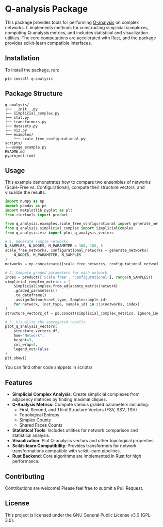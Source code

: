 # Q-analysis Package

This package provides tools for performing [Q-analysis](https://en.wikipedia.org/wiki/Q-analysis) on complex networks. It implements methods for constructing simplicial complexes, computing Q-analysis metrics, and includes statistical and visualization utilities. The core computations are accelerated with Rust, and the package provides scikit-learn compatible interfaces.

## Installation

To install the package, run:

```
pip install q-analysis
```

## Package Structure

```
q_analysis/
├── __init__.py
├── simplicial_complex.py
├── stat.py
├── transformers.py
├── datasets.py
├── viz.py
└── examples/
    └── scale_free_configurational.py
scripts/
├──usage_example.py
README.md
pyproject.toml
```

## Usage

This example demonstrates how to compare two ensembles of networks (Scale-Free vs. Configurational), compute their structure vectors, and visualize the results.

```python
import numpy as np
import pandas as pd
import matplotlib.pyplot as plt
from itertools import product

from q_analysis.examples.scale_free_configurational import generate_networks
from q_analysis.simplicial_complex import SimplicialComplex
from q_analysis.viz import plot_q_analysis_vectors

# 1. Generate sample networks
N_SAMPLES, N_NODES, M_PARAMETER = 100, 100, 8
scale_free_networks, configurational_networks = generate_networks(
    N_NODES, M_PARAMETER, N_SAMPLES
)
networks = np.concatenate([scale_free_networks, configurational_networks])

# 2. Compute graded parameters for each network
index = product(['Scale free', 'Configurational'], range(N_SAMPLES))
simplicial_complex_metrics = [
    SimplicialComplex.from_adjacency_matrix(network)
    .graded_parameters()
    .to_dataframe()
    .assign(Network=net_type, Sample=sample_id)
    for network, (net_type, sample_id) in zip(networks, index)
]
structure_vectors_df = pd.concat(simplicial_complex_metrics, ignore_index=True)

# 3. Visualize the aggregated results
plot_q_analysis_vectors(
    structure_vectors_df, 
    hue="Network", 
    height=3,
    col_wrap=2,
    legend_out=False
)
plt.show()
```

You can find other code snippets in scripts/

## Features

- **Simplicial Complex Analysis**: Create simplicial complexes from adjacency matrices by finding maximal cliques.
- **Q-Analysis Metrics**: Compute various graded parameters including:
  - First, Second, and Third Structure Vectors (FSV, SSV, TSV)
  - Topological Entropy
  - Simplex Counts
  - Shared Faces Counts
- **Statistical Tools**: Includes utilities for network comparison and statistical analysis.
- **Visualization**: Plot Q-analysis vectors and other topological properties.
- **Scikit-learn Compatibility**: Provides transformers for network transformations compatible with scikit-learn pipelines.
- **Rust Backend**: Core algorithms are implemented in Rust for high performance.

## Contributing

Contributions are welcome! Please feel free to submit a Pull Request.

## License

This project is licensed under the GNU General Public License v3.0 (GPL-3.0).